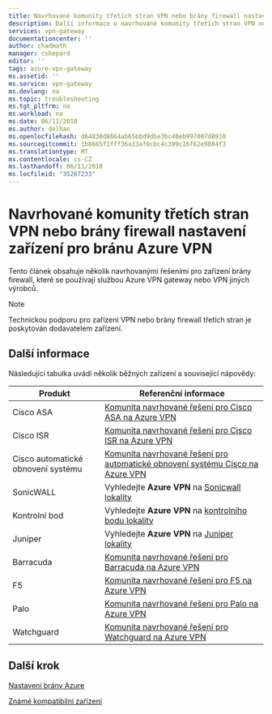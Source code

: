 ```yaml
---
title: Navrhované komunity třetích stran VPN nebo brány firewall nastavení zařízení v Azure VPN gateway | Microsoft Docs
description: Další informace o navrhované komunity třetích stran VPN nebo brány firewall zařízení nastavení brány Azure VPN.
services: vpn-gateway
documentationcenter: ''
author: chadmath
manager: cshepard
editor: ''
tags: azure-vpn-gateway
ms.assetid: ''
ms.service: vpn-gateway
ms.devlang: na
ms.topic: troubleshooting
ms.tgt_pltfrm: na
ms.workload: na
ms.date: 06/11/2018
ms.author: delhan
ms.openlocfilehash: d64830d8664ab65bbd9dbe3bc40eb997007d8910
ms.sourcegitcommit: 1b8665f1fff36a13af0cbc4c399c16f62e9884f3
ms.translationtype: MT
ms.contentlocale: cs-CZ
ms.lasthandoff: 06/11/2018
ms.locfileid: "35267233"
---
```

# <a name="community-suggested-third-party-vpn-or-firewall-device-settings-for-azure-vpn-gateway"></a>Navrhované komunity třetích stran VPN nebo brány firewall nastavení zařízení pro bránu Azure VPN

Tento článek obsahuje několik navrhovanými řešeními pro zařízení brány firewall, které se používají službou Azure VPN gateway nebo VPN jiných výrobců.

> [!Note]
> Technickou podporu pro zařízení VPN nebo brány firewall třetích stran je poskytován dodavatelem zařízení. 

## <a name="more-information"></a>Další informace

Následující tabulka uvádí několik běžných zařízení a související nápovědy:

|Produkt    |Referenční informace                                                |
|-----------|-----------------------------------------------------------|
|Cisco ASA  |[Komunita navrhované řešení pro Cisco ASA na Azure VPN](https://search.cisco.com/search?query=%22Azure%20VPN%22%20ASA&locale=enUS&tab=Cisco)   |
|Cisco ISR  |[Komunita navrhované řešení pro Cisco ISR na Azure VPN](https://search.cisco.com/search?query=%22Azure%20VPN%22%20ISR&locale=enUS&tab=Cisco)   |
|Cisco automatické obnovení systému  |[Komunita navrhované řešení pro automatické obnovení systému Cisco na Azure VPN](https://search.cisco.com/search?query=%22Azure%20VPN%22%20ASR&locale=enUS&tab=Cisco)   |
|SonicWALL |Vyhledejte **Azure VPN** na [Sonicwall lokality](https://www.sonicwall.com/en-us/support) |
| Kontrolní bod    |Vyhledejte **Azure VPN** na [kontrolního bodu lokality](https://supportcenter.checkpoint.com/supportcenter/portal) |
|Juniper |Vyhledejte **Azure VPN** na [Juniper lokality]( http://www.juniper.net/search/public/)|
|Barracuda  |[Komunita navrhované řešení pro Barracuda na Azure VPN](https://campus.barracuda.com/search/?q=%22Azure+VPN%22&x=0&y=0)   |
|F5         |[Komunita navrhované řešení pro F5 na Azure VPN](https://support.f5.com/csp/#/federated-search?q=%22Azure%20VPN%22&source=support)          |
|Palo       |[Komunita navrhované řešení pro Palo na Azure VPN](https://live.paloaltonetworks.com/t5/forums/searchpage/tab/message?q=Azure+VPN)        |
|Watchguard |[Komunita navrhované řešení pro Watchguard na Azure VPN](http://watchguardsupport.force.com/SupportSearch#q=Azure%20VPN&t=All&sort=relevancy)  |

## <a name="next-step"></a>Další krok

[Nastavení brány Azure](https://docs.microsoft.com/azure/vpn-gateway/vpn-gateway-about-vpn-devices#a-nameipsecaipsecike-parameters)

[Známé kompatibilní zařízení](https://docs.microsoft.com/azure/vpn-gateway/vpn-gateway-about-vpn-devices#validated-vpn-devices)

